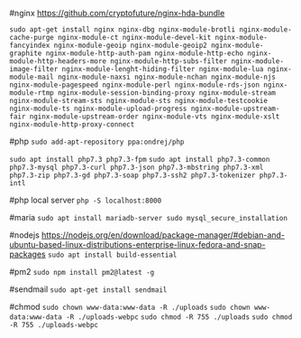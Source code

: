 
#nginx
https://github.com/cryptofuture/nginx-hda-bundle

`sudo apt-get install nginx nginx-dbg nginx-module-brotli nginx-module-cache-purge nginx-module-ct nginx-module-devel-kit nginx-module-fancyindex nginx-module-geoip nginx-module-geoip2 nginx-module-graphite nginx-module-http-auth-pam nginx-module-http-echo nginx-module-http-headers-more nginx-module-http-subs-filter nginx-module-image-filter nginx-module-lenght-hiding-filter nginx-module-lua nginx-module-mail nginx-module-naxsi nginx-module-nchan nginx-module-njs nginx-module-pagespeed nginx-module-perl nginx-module-rds-json nginx-module-rtmp nginx-module-session-binding-proxy nginx-module-stream nginx-module-stream-sts nginx-module-sts nginx-module-testcookie nginx-module-ts nginx-module-upload-progress nginx-module-upstream-fair nginx-module-upstream-order nginx-module-vts nginx-module-xslt nginx-module-http-proxy-connect`


#php
`sudo add-apt-repository ppa:ondrej/php`

`sudo apt install php7.3 php7.3-fpm`
`sudo apt install php7.3-common php7.3-mysql php7.3-curl php7.3-json php7.3-mbstring php7.3-xml php7.3-zip php7.3-gd php7.3-soap php7.3-ssh2 php7.3-tokenizer php7.3-intl`

#php local server
`php -S localhost:8000`

#maria
`sudo apt install mariadb-server
sudo mysql_secure_installation`

#nodejs
https://nodejs.org/en/download/package-manager/#debian-and-ubuntu-based-linux-distributions-enterprise-linux-fedora-and-snap-packages
`sudo apt install build-essential`

#pm2
`sudo npm install pm2@latest -g`

#sendmail
`sudo apt-get install sendmail`

#chmod
`sudo chown www-data:www-data -R ./uploads`
`sudo chown www-data:www-data -R ./uploads-webpc`
`sudo chmod -R 755 ./uploads`
`sudo chmod -R 755 ./uploads-webpc`
